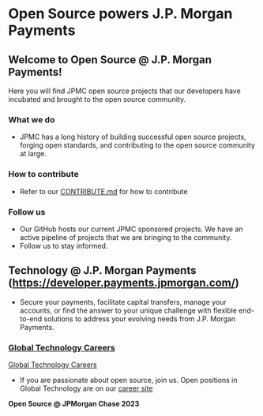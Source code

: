 # Open Source powers J.P. Morgan Payments

## Welcome to Open Source @ J.P. Morgan Payments!

Here you will find JPMC open source projects that our developers have incubated and brought to the open source community.

### What we do

* JPMC has a long history of building successful open source projects, forging open standards, and contributing to the open source community at large. 

### How to contribute

* Refer to our [CONTRIBUTE.md](https://github.com/jpmorganchase/.github/blob/main/CONTRIBUTING.md) for how to contribute

### Follow us

* Our GitHub hosts our current JPMC sponsored projects. We have an active pipeline of projects that we are bringing to the community. 
*  Follow us to stay informed.

## Technology @ J.P. Morgan Payments (https://developer.payments.jpmorgan.com/)

* Secure your payments, facilitate capital transfers, manage your accounts, or find the answer to your unique challenge with flexible end-to-end solutions to address your evolving needs from J.P. Morgan Payments.

### [Global Technology Careers](https://careers.jpmorgan.com/)

[Global Technology Careers](https://careers.jpmorgan.com/)
* If you are passionate about open source, join us. Open positions in Global Technology are on our [career site](https://careers.jpmorgan.com/)

**Open Source @ JPMorgan Chase 2023**
